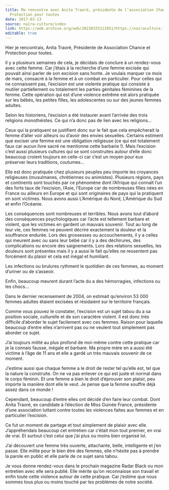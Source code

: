 ```yaml
---
title: Ma rencontre avec Anita Traoré, présidente de l’association Chance et
  Protection pour toutes
date: 2017-03-13
source: naïra-culture/index
link: https://web.archive.org/web/20230325112051/https://nairaculture.fr/ma-rencontre-avec-anita-traore-presidente-de-lassociation-chance-et-protection-pour-toutes
editable: true
---
```

Hier je rencontrais, Anita Traoré, Présidente de Association Chance et Protection pour toutes.

Il y a plusieurs semaines de cela, je décidais de conclure à un 
rendez-vous avec cette femme. Car j’étais à la recherche d’une femme 
excisée qui pouvait ainsi parler de son excision sans honte. Je voulais 
marquer ce mois de mars, consacré à la femme et à un combat en 
particulier. Pour celles qui ne connaissent pas, l’excision est une 
violente pratique qui consiste à mutiler partiellement ou totalement les
 parties génitales féminines de la femme. Cette opération qui est d’une 
violence extrême est alors pratiquée sur les bébés, les petites filles, 
les adolescentes ou sur des jeunes femmes adultes.

Selon les historiens, l’excision a été instaurer avant l’arrivée des 
trois religions monothéistes. Ce qui n’a donc pas de lien avec les 
religions…

Ceux qui la pratiquent se justifient donc sur le fait que cela 
empêcherait la femme d’aller voir ailleurs ou d’avoir des envies 
sexuelles. Certains estiment que exciser une femme est une obligation 
religieuse (ce qui est totalement faux car aucun livre sacré ne 
mentionne cette barbarie !). Mais l’excision c’est aussi plusieurs 
cultures qui se sont construites autour d’elle donc beaucoup croient 
toujours en celle-ci car c’est un moyen pour eux préserver leurs 
traditions, coutumes…

Elle est donc pratiquée chez plusieurs peuples peu importe les 
croyances religieuses (musulmanes, chrétiennes ou animistes). Plusieurs 
régions, pays et continents sont touchés par ce phénomène dont l’Afrique
 qui connaît l’un des forts taux de l’excision, l’Asie, l’Europe car de 
nombreuses filles nées en France ou ailleurs en Europe et qui sont 
originaires de pays qui la pratiquent en sont victimes. Nous avons aussi
 L’Amérique du Nord, L’Amérique du Sud et enfin l’Océanie.

Les conséquences sont nombreuses et terribles. Nous avons tout 
d’abord des conséquences psychologiques car l’acte est tellement barbare
 et violent, que les victimes en gardent un mauvais souvenir. Tout au 
long de leur vie, ces femmes ne peuvent décrire exactement la douleur et
 la souffrance endurée. Lors des grossesses ou accouchements, il y a 
celles qui meurent avec ou sans leur bébé car il y a des déchirures, des
 complications ou encore des saignements. Lors des relations sexuelles, 
les douleurs sont présentes mais il y a aussi le fait qu’elles ne 
ressentent pas forcément du plaisir et cela est inégal et humiliant.

Les infections ou brulures rythment le quotidien de ces femmes, au moment d’uriner ou de s’asseoir.

Enfin, beaucoup meurent durant l’acte du a des hémorragies, infections ou les chocs…

Dans le dernier recensement de 2004, on estimait qu’environ 53 000 
femmes adultes étaient excisées et résidaient sur le territoire 
français.

Comme vous pouvez le constater, l’excision est un sujet tabou du a sa
 position sociale, culturelle et de son caractère violent. Il est donc 
très difficile d’aborder le sujet facilement avec ces femmes. Raison 
pour laquelle beaucoup d’entre elles n’arrivent pas ou ne veulent tout 
simplement pas aborder ce sujet.

J’ai toujours milité au plus profond de moi-même contre cette 
pratique car je la connais fausse, inégale et barbare. Ma propre mère en
 a aussi été victime à l’âge de 11 ans et elle a gardé un très mauvais 
souvenir de ce moment.

J’estime aussi que chaque femme a le droit de rester tel qu’elle est,
 tel que la nature la construite. On ne va pas enlever ce qui est juste 
et normal dans le corps féminin. Et une femme a bien le droit d’éprouver
 son plaisir, peu importe la manière dont elle le veut. Je pense que la 
femme souffre déjà assez dans ce monde !

Cependant, beaucoup d’entre elles ont décidé d’en faire leur combat. 
Dont Anita Traoré, ex candidate à l’élection de Miss Guinée France, 
présidente d’une association luttant contre toutes les violences faites 
aux femmes et en particulier l’excision.

Ce fut un moment de partage et tout simplement de plaisir avec elle. 
J’appréhendais beaucoup cet entretien car c’était mon tout premier, en 
vrai de vrai. Et surtout c’est celui que j’ai plus ou moins bien 
organisé lol.

J’ai découvert une femme très ouverte, attachante, belle, 
intelligente et j’en passe. Elle milite pour le bien être des femmes, 
elle n’hésite pas à prendre la parole en public et elle parle de ce 
sujet sans tabou.

Je vous donne rendez-vous dans le prochain magazine Radar Black ou 
mon entretien avec elle sera publié. Elle mérite qu’on reconnaisse son 
travail et enfin toute cette violence autour de cette pratique. Car 
j’estime que nous sommes tous plus ou moins touché par les problèmes de 
notre société.

